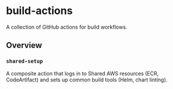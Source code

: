 # build-actions

A collection of GitHub actions for build workflows.

## Overview

### `shared-setup`

A composite action that logs in to Shared AWS resources (ECR, CodeArtifact) and sets up common build tools (Helm, chart linting).
